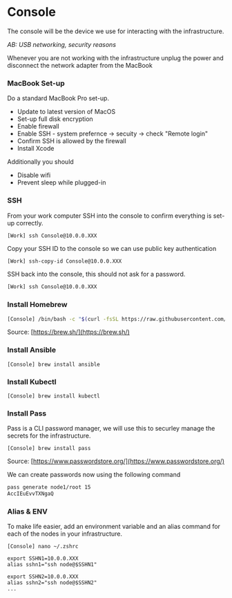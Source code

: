 # Console
The console will be the device we use for interacting with the infrastructure.

_AB: USB networking, security reasons_

Whenever you are not working with the infrastructure unplug the power and disconnect the network adapter from the MacBook
### MacBook Set-up
Do a standard MacBook Pro set-up.

- Update to latest version of MacOS
- Set-up full disk encryption
- Enable firewall
- Enable SSH - system prefernce -> secuity -> check "Remote login"
- Confirm SSH is allowed by the firewall
- Install Xcode

Additionally you should
- Disable wifi
- Prevent sleep while plugged-in

### SSH
From your work computer SSH into the console to confirm everything is set-up correctly. 
```
[Work] ssh Console@10.0.0.XXX
```

Copy your SSH ID to the console so we can use public key authentication
```sh
[Work] ssh-copy-id Console@10.0.0.XXX
```

SSH back into the console, this should not ask for a password.
```sh
[Work] ssh Console@10.0.0.XXX
```

### Install Homebrew
```sh
[Console] /bin/bash -c "$(curl -fsSL https://raw.githubusercontent.com/Homebrew/install/HEAD/install.sh)"
```
Source: [https://brew.sh/](https://brew.sh/)

### Install Ansible
```[Console] brew install ansible```

### Install Kubectl
```[Console] brew install kubectl```

### Install Pass
Pass is a CLI password manager, we will use this to securley manage the secrets for the infrastructure.

```[Console] brew install pass```

Source: [https://www.passwordstore.org/](https://www.passwordstore.org/)

We can create passwords now using the following command
```bash
pass generate node1/root 15
AccIEuEvvTXNgaQ
```

### Alias & ENV
To make life easier, add an environment variable and an alias command for each of the nodes in your infrastructure.

```[Console] nano ~/.zshrc```


```
export SSHN1=10.0.0.XXX
alias sshn1="ssh node@$SSHN1"

export SSHN2=10.0.0.XXX
alias sshn2="ssh node@$SSHN2"
...
```


